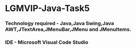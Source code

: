 # LGMVIP-Java-Task5

### Technology required - Java,Java Swing,Java AWT,JTextArea,JMenuBar,JMenu and JMenuItems.
### IDE - Microsoft Visual Code Studio
